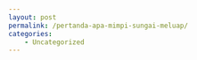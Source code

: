 ```yaml
---
layout: post
permalink: /pertanda-apa-mimpi-sungai-meluap/
categories:
    - Uncategorized
---
```


